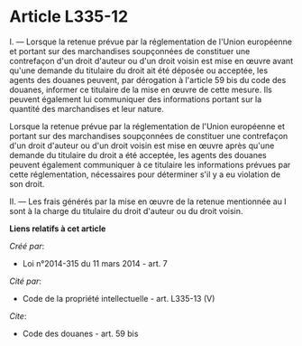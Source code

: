 # Article L335-12

I. ― Lorsque la retenue prévue par la réglementation de l'Union européenne et portant sur des marchandises soupçonnées de
constituer une contrefaçon d'un droit d'auteur ou d'un droit voisin est mise en œuvre avant qu'une demande du titulaire du
droit ait été déposée ou acceptée, les agents des douanes peuvent, par dérogation à l'article 59 bis du code des douanes,
informer ce titulaire de la mise en œuvre de cette mesure. Ils peuvent également lui communiquer des informations portant sur
la quantité des marchandises et leur nature. 

Lorsque la retenue prévue par la réglementation de l'Union européenne et portant sur des marchandises soupçonnées de
constituer une contrefaçon d'un droit d'auteur ou d'un droit voisin est mise en œuvre après qu'une demande du titulaire du
droit a été acceptée, les agents des douanes peuvent également communiquer à ce titulaire les informations prévues par cette
réglementation, nécessaires pour déterminer s'il y a eu violation de son droit. 

II. ― Les frais générés par la mise en œuvre de la retenue mentionnée au I sont à la charge du titulaire du droit d'auteur ou
du droit voisin.

**Liens relatifs à cet article**

_Créé par_:

  - Loi n°2014-315 du 11 mars 2014 - art. 7

_Cité par_:

  - Code de la propriété intellectuelle - art. L335-13 (V)

_Cite_:

  - Code des douanes - art. 59 bis

